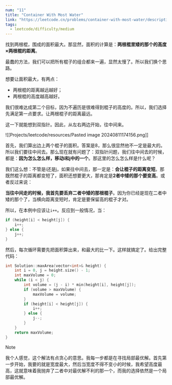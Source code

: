```yaml
---
num: "11"
title: "Container With Most Water"
link: "https://leetcode.cn/problems/container-with-most-water/description/"
tags:
  - leetcode/difficulty/medium
---
```

找到两根棍，围成的面积最大。那显然，面积的计算是：**两根棍里矮的那个的高度$\times$两根棍的距离**。

最蠢的方法，我们可以把所有棍子的组合都来一遍，显然太慢了。所以我们换个思路。

想要让面积最大，有两点：

- 两根棍的距离越远越好；
- 两根棍的高度越高越好。

我们很难达成第二个目标，因为不遍历是很难得到棍子的高度的。所以，我们选择先满足第一点要求。让两根棍子的距离最远。

这一下就能想到双指针。因此，从左右两边开始，往中间来。

![[Projects/leetcode/resources/Pasted image 20240811174156.png]]

首先，我们算出边上两个棍子的面积。答案是8，那么很显然他不一定是最大的。所以我们要往中间去。那么现在就有问题了：双指针问题，我们往中间去的时候，都是：**因为怎么怎么样，移动i和j中的一个**。那这里的怎么怎么样是什么呢？

我们这么想：不管是i还是j，如果往中间去，那一定是：**会让棍子的距离变短**。那既然棍子的距离都变短了，面积还想要更大，那肯定是**2者中矮的那个要变高**。或者反过来说：

**当往中间走的时候，我首先要丢弃二者中矮的那根棍子**。因为你已经是现在二者中矮的那个了，当横向距离变短时，肯定是要保留高的棍子才对。

所以，在本例中应该让`i++`。反应到一般情况，当：

```cpp
if (height[i] < height[j]) {
	i++;
} else {
	j++;
}
```

然后，每次循环需要先把面积算出来，和最大的比一下。这样就搞定了。给出完整代码：

```cpp
int Solution::maxArea(vector<int>& height) {
    int i = 0, j = height.size() - 1;
    int maxVolume = 0;
    while (i < j) {
        int volume = (j - i) * min(height[i], height[j]);
        if (volume > maxVolume) {
            maxVolume = volume;
        }
        if (height[i] < height[j]) {
            i++;
        } else {
            j--;
        }
    }
    return maxVolume;
}
```

> [!note]
> 我个人感觉，这个解法有点贪心的意思。我每一步都是在寻找局部最优解。首先第一步开始，我要的就是宽度最大，然后当宽度不得不变小的时候，我希望高度最高，这就意味着我抛弃了二者中对最优解不利的那一个，而我的选择依然是一个局部最优解。